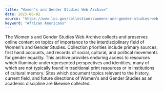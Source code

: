 ```yaml
---
title: "Women's and Gender Studies Web Archive"
date: 2025-06-02
source: "https://www.loc.gov/collections/womens-and-gender-studies-web-archive/about-this-collection/"
keyword: "African Americans"
---
```


The Women's and Gender Studies Web Archive collects and preserves online content on topics of importance to the interdisciplinary field of Women's and Gender Studies. Collection priorities include primary sources, first hand accounts, and records of social, cultural, and political movements for gender equality. This archive provides enduring access to resources which illuminate underrepresented perspectives and identities, many of which are not typically found in traditional print resources or in institutions of cultural memory. Sites which document topics relevant to the history, current field, and future directions of Women's and Gender Studies as an academic discipline are likewise collected.


